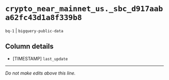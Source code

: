 # `crypto_near_mainnet_us._sbc_d917aaba62fc43d1a8f339b8`
`bq-1` | `bigquery-public-data`

## Column details
* [TIMESTAMP] `last_update`

-------------------------------------------------------------------------------
*Do not make edits above this line.*
